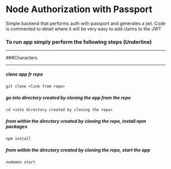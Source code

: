 # Node Authorization with Passport

Simple backend that performs auth with passport and generates a jwt. Code is commented to detail where it will be very easy to add claims to the JWT

### To run app simply perform the following steps (Underline)
-------------
###Characters
                
----
##### clone app fr repo
`git clone <link from repo>`
##### go into directory created by cloning the app from the repo
`cd <into directory created by cloning the repo>`
##### from within the directory created by cloning the repo, install npm packages
`npm install`
##### from within the directory created by cloning the repo, start the app
`nodemon start`